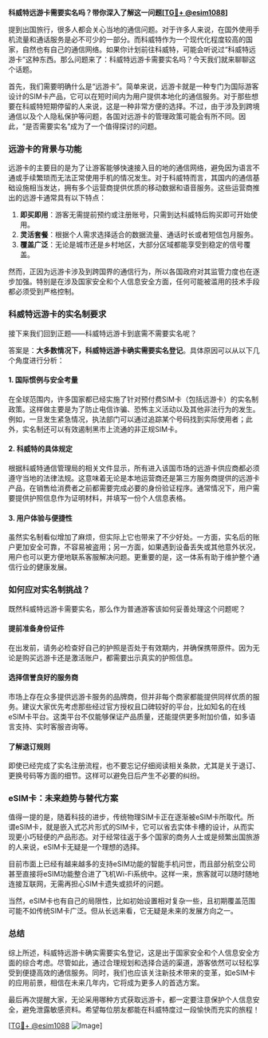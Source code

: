 **科威特远游卡需要实名吗？带你深入了解这一问题[[TG💪+ @esim1088](https://t.me/s/esim1088)]**

提到出国旅行，很多人都会关心当地的通信问题。对于许多人来说，在国外使用手机流量和通话服务是必不可少的一部分。而科威特作为一个现代化程度较高的国家，自然也有自己的通信网络。如果你计划前往科威特，可能会听说过“科威特远游卡”这种东西。那么问题来了：科威特远游卡需要实名吗？今天我们就来聊聊这个话题。

首先，我们需要明确什么是“远游卡”。简单来说，远游卡就是一种专门为国际游客设计的SIM卡产品，它可以在短时间内为用户提供本地化的通信服务。对于那些想要在科威特短期停留的人来说，这是一种非常方便的选择。不过，由于涉及到跨境通信以及个人隐私保护等问题，各国对远游卡的管理政策可能会有所不同。因此，“是否需要实名”成为了一个值得探讨的问题。

### **远游卡的背景与功能**

远游卡的主要目的是为了让游客能够快速接入目的地的通信网络，避免因为语言不通或手续繁琐而无法正常使用手机的情况发生。对于科威特而言，其国内的通信基础设施相当发达，拥有多个运营商提供优质的移动数据和语音服务。这些运营商推出的远游卡通常具有以下特点：

1. **即买即用**：游客无需提前预约或注册账号，只需到达科威特后购买即可开始使用。
2. **灵活套餐**：根据个人需求选择适合的数据流量、通话时长或者短信包月服务。
3. **覆盖广泛**：无论是城市还是乡村地区，大部分区域都能享受到稳定的信号覆盖。

然而，正因为远游卡涉及到跨国界的通信行为，所以各国政府对其监管力度也在逐步加强。特别是在涉及国家安全和个人信息安全方面，任何可能被滥用的技术手段都必须受到严格控制。

### **科威特远游卡的实名制要求**

接下来我们回到正题——科威特远游卡到底需不需要实名呢？

答案是：**大多数情况下，科威特远游卡确实需要实名登记**。具体原因可以从以下几个角度进行分析：

#### **1. 国际惯例与安全考量**
在全球范围内，许多国家都已经实施了针对预付费SIM卡（包括远游卡）的实名制政策。这样做主要是为了防止电信诈骗、恐怖主义活动以及其他非法行为的发生。例如，一旦发生紧急情况，执法部门可以通过追踪某个号码找到实际使用者；此外，实名制还可以有效遏制黑市上流通的非正规SIM卡。

#### **2. 科威特的具体规定**
根据科威特通信管理局的相关文件显示，所有进入该国市场的远游卡供应商都必须遵守当地的法律法规。这意味着无论是本地运营商还是第三方服务商提供的远游卡产品，在销售给消费者之前都需要完成必要的身份验证程序。通常情况下，用户需要提供护照信息作为证明材料，并填写一份个人信息表格。

#### **3. 用户体验与便捷性**
虽然实名制看似增加了麻烦，但实际上它也带来了不少好处。一方面，实名后的账户更加安全可靠，不容易被盗用；另一方面，如果遇到设备丢失或其他意外状况，用户也可以更方便地联系客服解决问题。更重要的是，这一体系有助于维护整个通信行业的健康发展。

### **如何应对实名制挑战？**

既然科威特远游卡需要实名，那么作为普通游客该如何妥善处理这个问题呢？

#### **提前准备身份证件**
在出发前，请务必检查好自己的护照是否处于有效期内，并确保携带原件。因为无论是购买远游卡还是激活账户，都需要出示真实的护照信息。

#### **选择信誉良好的服务商**
市场上存在众多提供远游卡服务的品牌商，但并非每个商家都能提供同样优质的服务。建议大家优先考虑那些经过官方授权且口碑较好的平台，比如知名的在线eSIM卡平台。这类平台不仅能够保证产品质量，还能提供更多附加价值，如多语言支持、实时客服咨询等。

#### **了解退订规则**
即使已经完成了实名注册流程，也不要忘记仔细阅读相关条款，尤其是关于退订、更换号码等方面的细节。这样可以避免日后产生不必要的纠纷。

### **eSIM卡：未来趋势与替代方案**

值得一提的是，随着科技的进步，传统物理SIM卡正在逐渐被eSIM卡所取代。所谓eSIM卡，就是嵌入式芯片形式的SIM卡，它可以省去实体卡槽的设计，从而实现更小巧轻便的产品形态。对于经常往返于多个国家的商务人士或是频繁出国旅游的人来说，eSIM卡无疑是一个理想的选择。

目前市面上已经有越来越多的支持eSIM功能的智能手机问世，而且部分航空公司甚至直接将eSIM功能整合进了飞机Wi-Fi系统中。这样一来，旅客就可以随时随地连接互联网，无需再担心SIM卡遗失或损坏的问题。

当然，eSIM卡也有自己的局限性，比如初始设置相对复杂一些，且初期覆盖范围可能不如传统SIM卡广泛。但从长远来看，它无疑是未来的发展方向之一。

### **总结**

综上所述，科威特远游卡确实需要实名登记，这是出于国家安全和个人信息安全方面的综合考虑。尽管如此，通过合理规划和选择合适的渠道，游客依然可以轻松享受到便捷高效的通信服务。同时，我们也应该关注新技术带来的变革，如eSIM卡的应用前景，相信在未来几年内，它将成为更多人的首选方案。

最后再次提醒大家，无论采用哪种方式获取远游卡，都一定要注意保护个人信息安全，避免泄露敏感资料。希望每位朋友都能在科威特度过一段愉快而充实的旅程！

[[TG💪+ @esim1088](https://t.me/s/esim1088) ![Image](https://i.postimg.cc/4NQfJmqS/Snipaste-2025-05-13-00-14-12.png)]